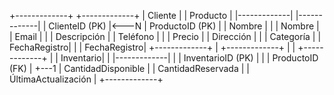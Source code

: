 +-------------+ +-------------+ | Cliente | | Producto | |-------------| |-------------| | ClienteID (PK) |<---N | ProductoID (PK) | | Nombre | | | Nombre | | Email | | | Descripción | | Teléfono | | | Precio | | Dirección | | | Categoría | | FechaRegistro| | | FechaRegistro| +-------------+ | +-------------+ | | +-------------+ | | Inventario| | |-------------| | | InventarioID (PK) | | | ProductoID (FK) | +---1 | CantidadDisponible | | CantidadReservada | | ÚltimaActualización | +-------------+
